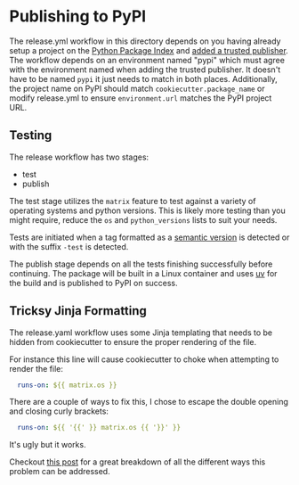 # Publishing to PyPI

The release.yml workflow in this directory depends on you having
already setup a project on the [Python Package Index][pypi] and [added
a trusted publisher][trusted-publisher]. The workflow depends on an
environment named "pypi" which must agree with the environment named
when adding the trusted publisher. It doesn't have to be named `pypi`
it just needs to match in both places. Additionally, the project name
on PyPI should match `cookiecutter.package_name` or modify release.yml
to ensure `environment.url` matches the PyPI project URL.

## Testing

The release workflow has two stages:
- test
- publish

The test stage utilizes the `matrix` feature to test against a variety
of operating systems and python versions. This is likely more testing
than you might require, reduce the `os` and `python_versions` lists
to suit your needs.

Tests are initiated when a tag formatted as a [semantic
version][semantic-version] is detected or with the suffix `-test` is
detected.

The publish stage depends on all the tests finishing successfully
before continuing. The package will be built in a Linux container
and uses [uv][uv] for the build and is published to PyPI on success.

## Tricksy Jinja Formatting

The release.yaml workflow uses some Jinja templating that needs to be
hidden from cookiecutter to ensure the proper rendering of the file.

For instance this line will cause cookiecutter to choke when
attempting to render the file:

<!-- {% raw %} -->
```yaml
  runs-on: ${{ matrix.os }}
```
<!-- {% endraw %} -->

There are a couple of ways to fix this, I chose to escape the double
opening and closing curly brackets:

<!-- {% raw %} -->
```yaml
  runs-on: ${{ '{{' }} matrix.os {{ '}}' }}
```
<!-- {% endraw %} -->
It's ugly but it works. 

Checkout [this post][jinja-tricks] for a great breakdown of all the
different ways this problem can be addressed.

<!-- End Links -->
[pypi]: https://pypi.org
[trusted-publisher]: https://docs.pypi.org/trusted-publishers/
[uv]: https://docs.astral.sh/uv/
[semantic-version]: https://semver.org
[jinja-tricks]: https://github.com/cookiecutter/cookiecutter/issues/1624#issuecomment-2031117503
